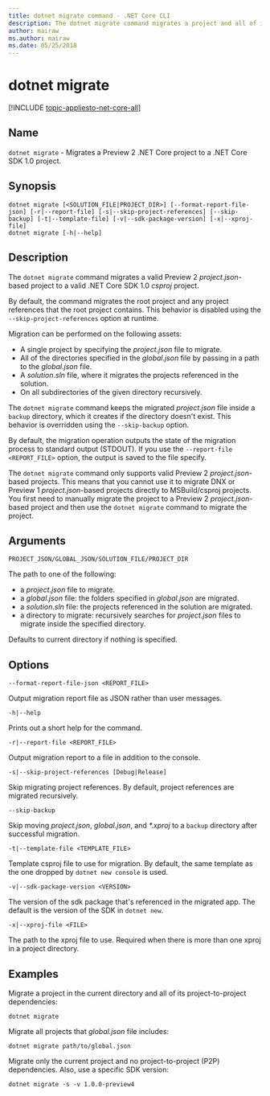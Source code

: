 ```yaml
---
title: dotnet migrate command - .NET Core CLI
description: The dotnet migrate command migrates a project and all of its dependencies.
author: mairaw
ms.author: mairaw
ms.date: 05/25/2018
---
```

# dotnet migrate

[!INCLUDE [topic-appliesto-net-core-all](../../../includes/topic-appliesto-net-core-all.md)]

## Name

`dotnet migrate` - Migrates a Preview 2 .NET Core project to a .NET Core SDK 1.0 project.

## Synopsis

```
dotnet migrate [<SOLUTION_FILE|PROJECT_DIR>] [--format-report-file-json] [-r|--report-file] [-s|--skip-project-references] [--skip-backup] [-t|--template-file] [-v|--sdk-package-version] [-x|--xproj-file]
dotnet migrate [-h|--help]
```

## Description

The `dotnet migrate` command migrates a valid Preview 2 *project.json*-based project to a valid .NET Core SDK 1.0 *csproj* project.

By default, the command migrates the root project and any project references that the root project contains. This behavior is disabled using the `--skip-project-references` option at runtime.

Migration can be performed on the following assets:

* A single project by specifying the *project.json* file to migrate.
* All of the directories specified in the *global.json* file by passing in a path to the *global.json* file.
* A *solution.sln* file, where it migrates the projects referenced in the solution.
* On all subdirectories of the given directory recursively.

The `dotnet migrate` command keeps the migrated *project.json* file inside a `backup` directory, which it creates if the directory doesn't exist. This behavior is overridden using the `--skip-backup` option.

By default, the migration operation outputs the state of the migration process to standard output (STDOUT). If you use the `--report-file <REPORT_FILE>` option, the output is saved to the file specify.

The `dotnet migrate` command only supports valid Preview 2 *project.json*-based projects. This means that you cannot use it to migrate DNX or Preview 1 *project.json*-based projects directly to MSBuild/csproj projects. You first need to manually migrate the project to a Preview 2 *project.json*-based project and then use the `dotnet migrate` command to migrate the project.

## Arguments

`PROJECT_JSON/GLOBAL_JSON/SOLUTION_FILE/PROJECT_DIR`

The path to one of the following:

* a *project.json* file to migrate.
* a *global.json* file: the folders specified in *global.json* are migrated.
* a *solution.sln* file: the projects referenced in the solution are migrated.
* a directory to migrate: recursively searches for *project.json* files to migrate inside the specified directory.

Defaults to current directory if nothing is specified.

## Options

`--format-report-file-json <REPORT_FILE>`

Output migration report file as JSON rather than user messages.

`-h|--help`

Prints out a short help for the command.

`-r|--report-file <REPORT_FILE>`

Output migration report to a file in addition to the console.

`-s|--skip-project-references [Debug|Release]`

Skip migrating project references. By default, project references are migrated recursively.

`--skip-backup`

Skip moving *project.json*, *global.json*, and *\*.xproj* to a `backup` directory after successful migration.

`-t|--template-file <TEMPLATE_FILE>`

Template csproj file to use for migration. By default, the same template as the one dropped by `dotnet new console` is used.

`-v|--sdk-package-version <VERSION>`

The version of the sdk package that's referenced in the migrated app. The default is the version of the SDK in `dotnet new`.

`-x|--xproj-file <FILE>`

The path to the xproj file to use. Required when there is more than one xproj in a project directory.

## Examples

Migrate a project in the current directory and all of its project-to-project dependencies:

`dotnet migrate`

Migrate all projects that *global.json* file includes:

`dotnet migrate path/to/global.json`

Migrate only the current project and no project-to-project (P2P) dependencies. Also, use a specific SDK version:

`dotnet migrate -s -v 1.0.0-preview4`